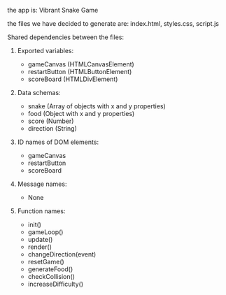 the app is: Vibrant Snake Game

the files we have decided to generate are: index.html, styles.css, script.js

Shared dependencies between the files:

1. Exported variables:
   - gameCanvas (HTMLCanvasElement)
   - restartButton (HTMLButtonElement)
   - scoreBoard (HTMLDivElement)

2. Data schemas:
   - snake (Array of objects with x and y properties)
   - food (Object with x and y properties)
   - score (Number)
   - direction (String)

3. ID names of DOM elements:
   - gameCanvas
   - restartButton
   - scoreBoard

4. Message names:
   - None

5. Function names:
   - init()
   - gameLoop()
   - update()
   - render()
   - changeDirection(event)
   - resetGame()
   - generateFood()
   - checkCollision()
   - increaseDifficulty()